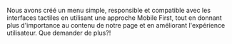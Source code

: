 Nous avons créé un menu simple, responsible et compatible avec les interfaces tactiles en utilisant une approche Mobile First, tout en donnant plus d'importance au contenu de notre page et en améliorant l'expérience utilisateur. Que demander de plus?!
